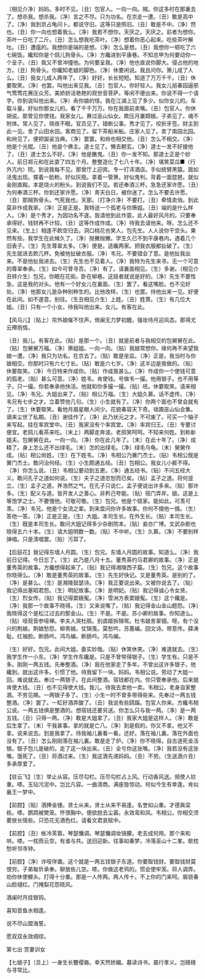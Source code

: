 <!-- { "loadSidebar": true } -->
〔相见介净〕妈妈。多时不见。〔丑〕包官人。一向一向。贼。你这多时在那裏去了。想杀我。想杀我。〔净〕言之不尽。只为功名。在京走一遭。〔丑〕敢是高中了。〔净〕我到京占龟问卜。都说守旧。这等只是照旧。〔丑〕敢是不中。〔净〕然也。〔丑〕你一向也想着我么。〔净〕我若不想你。天厌之。天厌之。前者为想你。茶叶一日吃了二斤。〔丑〕怎么想我吃茶叶。〔净〕想着你恶心起来。吃些茶叶解吐。〔丑〕遭瘟的。我想你是端的是想。〔净〕怎么是想。〔丑〕我想你一顿吃了六七碗饭。纔知你是个鸱儿狗骨头。〔净〕方纔进到平康巷。不知总甲为何要动你一个呈子。〔丑〕我又不曾冲撞他。为何要呈我。〔净〕他也直说你脚大。侵占他的地方。〔丑〕狗骨头。你纔知老娘的脚色。〔净〕休要闲说。我且问你。箫儿成了人么。〔丑〕我女儿成人两年了。〔净〕好好。长长短短。知道了万万千千。〔丑〕休要取笑。〔净〕也罢。叫他出来见我。〔丑〕包官人。你好轻人。我女儿丽春园逼邪气莺莺花赛压众芳。美娇娇活艳艳的观世音菩萨。等闲不便出来。你说不得一个请字。你到说叫他出来。〔净〕肏你娘的怪。我在江湖上见了多少。似你女儿的。车载斗量。好似你那女儿的。看了千千万万。你在我面前卖嘴。〔丑〕包官人。你休胡说。那曾见你使钱。我家女儿。赛过巫山仙女。欺压月裏嫦娥。子弟见了。魂不附体。常人见了。晓夜不眠。官员见了。错断公事。秀才见了。咬折牙签。财主到此一见。舍了山田水田。客商见了。留下茶船米船。庄家人见了。卖了南园北园。和尙见了。便把袈裟当典。〔净〕罢罢。和尙也相交他。〔丑〕怎么不相交。〔净〕他是个光棍。〔丑〕他是个佛主。道士见了。懒去朝玄。〔净〕道士一发不好接他了。〔丑〕道士怎么不好。〔净〕他是醮鬼。〔丑〕你一发不知。那道士正是个妙人。前日郑元和在此耍了四五个月。整整造化了七八十年。〔净〕堪笑菜瓜■〈行外亢内〉院。到说我每不见。那曾厅上迎宾。专一打诨酒店。手似统臂黑猿。面如活鬼出现。搽着一脸粉。好似灰甁。拿着一管箫。好似鬼判。背着一面琵琶。就似金刚直殿。本是烧火的粉头。到说我们不见。若还奉酒三杯。急急还家许愿。〔丑〕为何奉酒三杯。你到还家许愿。〔净〕靑天白日。被你迷了。怎么不要去许愿。〔丑〕那贼狗骨头。气死我也。天那。〔打净介净〕不要打。〔丑〕牵情卖俏。到此莫非作成我家。〔净〕正是正是。我特送一个孤老与你箫姐。〔丑〕端的是什么样人。〔净〕是个秀才。为因功名不遂。我请他到此作耍。此人最好风月的。只要奉承得好。钱财再不计较。〔丑〕这等作成作成。〔净〕待我去请他来。呀。怎么还不见来。〔生上〕相逢不飮空归去。洞口桃花也笑人。包先生。人人说你干空头。果然有些。我学生在此候久了。〔净〕抛撇抛撇。学生久已不到平康巷内。遇着几个旧表子。〔生〕先生尊翠太多。〔净〕便是。适纔两家。把我衣服都扯破了。〔生〕先生就进去飮几杯。免被他扯破衣服。〔净〕韦兄。不要错会了意。是他扯我出来。不是他扯我进去。〔生〕先生也不见着人。〔净〕我特为先生来寻。无一个可意的尊翠奉承。〔生〕如今可曾寻否。〔净〕有了。请裏面相见。〔生〕多谢。〔相见介丑转介生〕包兄。你眠在花街。卧在柳巷。这妓者就说是好的。〔净〕先生不要性急。这是我的对头。他有一个好女儿在裏面。〔生〕罢了。看这嘴脸。也不见好处。〔净〕他那女儿是杂种别种生的。比他改样。〔生〕也罢。待他出来一见。好便在此间。如不遂意。别往。〔生丑相见介生〕上姓。〔丑〕姓萧。〔生〕有几位大姐。〔丑〕只有一个小女。待我叫他出来。女儿。有客在此。 

【风马儿】〔贴上〕帘外娘催不住声。倚阑无力梦初醒。强妆待月迎风态。那得尤云殢雨情。

〔丑〕我儿。有客在此。〔贴〕是那一个。〔丑〕就是前者与我相交的包舅舅在此。〔贴〕包舅舅万福。〔净〕箫姐姐。一向一向。〔贴〕我娘常想你。缘何再不来望我娘一遭。〔净〕我只为功名。在京去了。〔贴〕敢是坐监。〔净〕正是。我当时与你娘相交。你那时只有六七寸长。〔贴〕敢是六七岁。〔净〕这半边是我做的。〔贴〕休要取笑。〔净〕今日特来作成你。〔贴〕作成我甚么。〔净〕作成你一个使钱可意的孤老。〔贴〕甚么可意。〔净〕姓韦。肯使钱。号做韦一撮。他用银子。也不用等子。只一撮。你若奉承他快活。他就和你多撮一撮。〔贴〕呸。休要取笑。请来相见。〔净〕韦兄。大姐出来了。〔贴〕相公万福。〔生〕大姐久慕。话不虚传。〔净〕韦兄有七步之才。立着赞他几句。〔生〕小生就有了。〔净〕你两个面也不曾会就有了。〔生〕休要取笑。看他月眉星眼人间少。花貌春容天下奇。瑶圃巫山仙会集。谪来尘世了私期。〔丑〕谢佳作了。〔净〕此乃状元之才。不可废了。可买一个轴子来写起。挂在率宾堂中。〔丑〕我家没有个率宾堂。〔净〕率宾归王。〔丑〕专要讨便宜。老鸱儿看茶来吃。〔末上〕两脚走奔波。老鸱笑呵呵。不知来何姓。到称新姐夫。包舅舅在此。一向一向。〔净〕你在此几年了。〔末〕在此十年了。〔净〕成精了。身上怎么还不出绿毛。〔末〕怎的出绿毛。〔净〕绿毛乌龟。〔末〕舅舅作成。〔贴〕相公尙姓。〔生〕在下姓韦。〔净〕韦相公乃黉门杰士。〔贴〕韦相公旣是黉门杰士。敢问治何经。〔生〕小生颇通五经。〔丑〕包相公。我女儿小捱不得。〔净〕你怎么说。〔丑〕韦相公要动到五更。〔净〕通五经书。〔贴〕不问五经大义。敢问孔子之道如何说。〔生〕夫子之道忠恕而已矣。〔贴〕孟子之道。将何竖立。〔生〕孟子之道。养浩然之气。在孔子只说仁。孟子便说出许多来。〔贴〕那许多。〔生〕配义与道。皆开发人之善心。非矜己夸能。〔贴〕班门弄斧。娘。这是上等饱学之士。不要慢他。可敬可敬。〔生〕包兄。他是个妓家。能如此。可羡可羡。〔净〕韦兄。他是个女流之辈。到来盘问你许多故事。你何不掇他一掇。〔生〕答他一答。〔净〕正是正是。〔生〕大姐。本司生长。在外生长。〔贴〕本司生长。〔生〕旣是本司生长。敢问大姐记得多少杂剧院本。〔贴〕妾亦广博。文武杂剧也晓得五六十本。〔生〕请大姐明数一数。〔贴〕不中听。〔生〕久慕。〔净〕不要别样弹唱。只是淸唱罢。〔贴〕污耳了。 

【后庭花】我记得东墙人月圆。〔生〕包兄。东墙人月圆的故事。知道么。〔净〕我前日记得。今日忘了。〔生〕此乃是八月十五。董秀英约马君卿的故事。〔净〕正是董秀英的故事。方纔想得起来了。〔贴〕我记得湘陵西子篇。〔生〕包兄。这个故事你晓得么。〔净〕敢是董秀英的故事。〔生〕先生好快记。又是董秀英。是别的了。〔净〕是甚么。〔生〕是湘陵鼓瑟诗。〔净〕我正要说出来。又被你说去了。〔贴〕我记得出塞昭君怨。〔生〕明妃故事。〔净〕是明妃。〔贴〕我记得诚心令女贤。〔生〕烈女传。〔贴〕我记得窦娥寃。〔净〕雪洲方表窦娥寃。〔生〕这个纔是。〔净〕我那一个故事不晓得。〔生〕又来说嘴了。〔贴〕我记得金山金山题怨。〔净〕我晓得这个是松江过去的那金山。〔生〕不是。不是。苏小卿的故事。你知道么。〔贴〕哑观音参哑禅。李夫人哭杜鹃。别虞姬拆锦鸳。杜韦娘舍翠钿。呀。有个没兴的荆娘。荆娘愁怨。柳靑娘。仗锦笺。莫愁吟。苏蕙编。回文诗。带意传。薛涛耻。红袖脸。断肠吟。鸿鸟编。断肠吟。鸿鸟编。

〔生〕好好。包兄。此间大姐。委实妙哉。〔贴〕休笑休笑。〔净〕难道就去。〔生〕我学生作一小东。〔净〕学生作东纔是。只是不曾带得银子。〔生〕学生有。只是不多。刚刚一两五钱。先奉整酒。〔净〕我在他家走了多年。不曾出这许多银子。他纔到。就出这许多。引惯了他。待我留下一块。妈妈。韦相公说。劳动了大姐一回。难说就去。奉过一两银子。在此间整酒。宿钱都在内。你只管奉承他。后来就肯使大钱。〔丑〕也不见得使大钱。我儿。待我去卖他一卖。韦相公。老身自家整酒。不劳见赐。一两银子多了。〔生〕小生一时不曾多带得些来。先奉过一两五钱整酒。〔净〕罢了。一缸好酒弄酸了。〔丑〕我说有些跷蹊。包官人你来。方纔韦相公说。一两五钱俱是整酒的。想宿钱还要另送。你怎么只与我一两。〔净〕是一两五钱。〔丑〕只得一两。〔净〕敢是大姐拿了。〔丑〕我家大姐是这样人。〔净〕敢是后生拿了。〔末〕干我甚事。拿的就是亡八。〔净〕到是假的。你又不拿。他又不拿。说来说去。到是我拿了。待我袖儿裏看一看。还好。落在袖儿裏。落在外面也没有了。〔丑〕怎么刚刚落在袖儿裏。敢是走了炉。〔净〕你不晓得。自古道死金活银。银子包儿是破的。走了这一块出来。〔丑〕全亏你这张嘴。〔净〕我若没有这张嘴。饿死了。〔丑〕将酒过来。〔生〕我这酒先递妈妈。〔丑〕不劳。〔生送酒介丑〕多承厚爱了。 

【驻云飞】〔生〕举止从容。压尽勾栏。压尽勾栏占上风。行动香风送。频使人钦重。嗏。玉玷污泥中。岂比凡容。一曲淸商。满座皆惊动。何似今生有幸逢。肯似襄王一梦中。

【前腔】〔贴〕酒捧金锺。贤士从来。贤士从来不易逢。名誉如山重。才德眞梁栋。嗏。鹦鹉被樊笼。怀恨胸中。便欲脱去尘嚣。永效鸾和凤。韦相公。你相交须要放长情些。只恐花无酒色红。请看文君哀赋中。

【前腔】〔丑〕帐冷芙蓉。琴瑟慵调。琴瑟慵调妆镜朦。老去成何用。那个来和哄。嗏。一枕雨云空。有谁与共。送旧迎新。往事如春梦。冷落巫山十二峯。欹枕愁听邻寺钟。

【前腔】〔净〕诈哑佯聋。这个就是一两五钱银子东道。你要取钱财。要取钱财莫恨穷。子弟每忻承奉。聊放些儿空。嗏。你做这老鸨的。惯会使牢笼。将人调弄。劝你休使榔头。打得十分重。那是一人传两。两人传十。不上你的门来呵。眉锁春山脸褪红。门掩梨花怨晓风。

酒阑时月挂银钩。

喜知音鱼水相逢。

说不尽山盟海誓。

愿双双永效绸缪。 

第七出
赏妻训女

【七娘子】〔旦上〕一身生长簪缨裔。幸天然娇媚。暮读诗书。晨行孝义。岂碌碌与寻常比。

